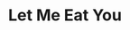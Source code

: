 --- 
title: "Let Me Eat You"
publishdate: "2018-12-22T16:48:46+02:00"
src: "https://365manga.net/manga/let-me-eat-you"
image: "https://data.365manga.net/images/thumbnails/32744-let-me-eat-you.jpg"
description: " The future of hungry dad and son rabbit is food heaven!However... the sweetness was too sweet!A surreal and comedy sweet adventure!"
---